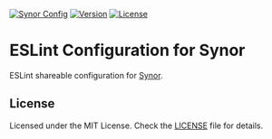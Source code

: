 [![Synor Config](https://img.shields.io/badge/synor-config-blue?style=for-the-badge)](https://github.com/Synor)
[![Version](https://img.shields.io/npm/v/@synor/eslint-config?style=for-the-badge)](https://npmjs.org/package/@synor/eslint-config)
[![License](https://img.shields.io/github/license/Synor/source-file?style=for-the-badge)](https://github.com/Synor/eslint-config/blob/master/LICENSE)

# ESLint Configuration for Synor

ESLint shareable configuration for [Synor](https://github.com/Synor).

## License

Licensed under the MIT License. Check the [LICENSE](./LICENSE) file for details.
